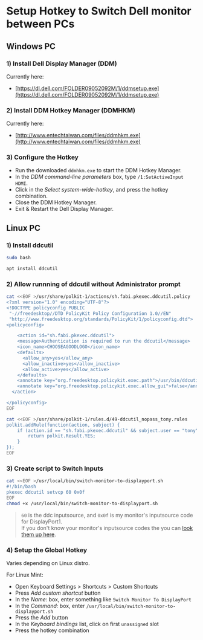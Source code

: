 # Setup Hotkey to Switch Dell monitor between PCs

## Windows PC
### 1) Install Dell Display Manager (DDM)
Currently here:
* [https://dl.dell.com/FOLDER09052092M/1/ddmsetup.exe](https://dl.dell.com/FOLDER09052092M/1/ddmsetup.exe)

### 2) Install DDM Hotkey Manager (DDMHKM)
Currently here:
* [http://www.entechtaiwan.com/files/ddmhkm.exe](http://www.entechtaiwan.com/files/ddmhkm.exe)

### 3) Configure the Hotkey

* Run the downloaded `ddmhkm.exe` to start the DDM Hotkey Manager.
* In the _DDM command-line parameters_ box, type `/1:SetActiveInput HDMI`.  
* Click in the _Select system-wide-hotkey_, and press the hotkey combination.
* Close the DDM Hotkey Manager.
* Exit & Restart the Dell Display Manager.

## Linux PC
### 1) Install ddcutil
```bash
sudo bash
```

```bash
apt install ddcutil
```
### 2) Allow runnning of ddcutil without Administrator prompt
```bash
cat <<EOF >/usr/share/polkit-1/actions/sh.fabi.pkexec.ddcutil.policy
<?xml version="1.0" encoding="UTF-8"?>
<!DOCTYPE policyconfig PUBLIC
 "-//freedesktop//DTD PolicyKit Policy Configuration 1.0//EN"
 "http://www.freedesktop.org/standards/PolicyKit/1/policyconfig.dtd">
<policyconfig>

    <action id="sh.fabi.pkexec.ddcutil">
    <message>Authentication is required to run the ddcutil</message>
    <icon_name>CHOOSEAGOODLOGO</icon_name>
    <defaults>
      <allow_any>yes</allow_any>
      <allow_inactive>yes</allow_inactive>
      <allow_active>yes</allow_active>
    </defaults>
    <annotate key="org.freedesktop.policykit.exec.path">/usr/bin/ddcutil</annotate>
    <annotate key="org.freedesktop.policykit.exec.allow_gui">false</annotate>
  </action>

</policyconfig>
EOF
```
```bash
cat <<EOF >/usr/share/polkit-1/rules.d/49-ddcutil_nopass_tony.rules
polkit.addRule(function(action, subject) {
    if (action.id == "sh.fabi.pkexec.ddcutil" && subject.user == "tony") {
        return polkit.Result.YES;
    }
});
EOF
```


### 3) Create script to Switch Inputs
```bash
cat <<EOF >/usr/local/bin/switch-monitor-to-displayport.sh
#!/bin/bash
pkexec ddcutil setvcp 60 0x0f
EOF
chmod +x /usr/local/bin/switch-monitor-to-displayport.sh
```

> ```60``` is the ddc inputsource, and ```0x0f``` is my monitor's inputsource code for DisplayPort1.  
> If you don't know your monitor's inputsource codes the you can [look them up here](https://github.com/ddccontrol/ddccontrol-db/tree/master/db/monitor).

### 4) Setup the Global Hotkey
Varies depending on Linux distro.

For Linux Mint:
* Open Keyboard Settings > Shortcuts > Custom Shortcuts
* Press _Add custom shortcut_ button
* In the _Name:_ box, enter something like `Switch Monitor To DisplayPort`
* In the _Command:_ box, enter `/usr/local/bin/switch-monitor-to-displayport.sh`
* Press the _Add_ button
* In the _Keyboard bindings_ list, click on first `unassigned` slot
* Press the hotkey combination

